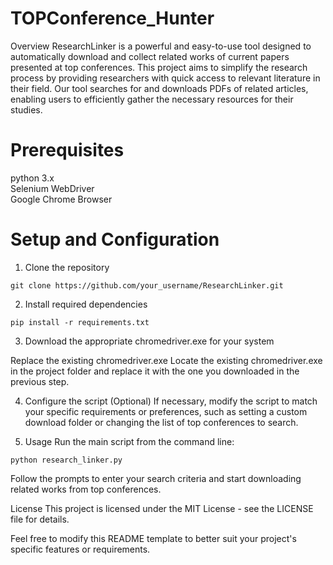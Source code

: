 # TOPConference_Hunter
Overview
ResearchLinker is a powerful and easy-to-use tool designed to automatically download and collect related works of current papers presented at top conferences. This project aims to simplify the research process by providing researchers with quick access to relevant literature in their field. Our tool searches for and downloads PDFs of related articles, enabling users to efficiently gather the necessary resources for their studies.

# Prerequisites
python 3.x  
Selenium WebDriver  
Google Chrome Browser  
# Setup and Configuration
1. Clone the repository  
```
git clone https://github.com/your_username/ResearchLinker.git  
```
2. Install required dependencies  
```
pip install -r requirements.txt
```
3. Download the appropriate chromedriver.exe for your system  

Replace the existing chromedriver.exe
Locate the existing chromedriver.exe in the project folder and replace it with the one you downloaded in the previous step.   

4. Configure the script (Optional)
If necessary, modify the script to match your specific requirements or preferences, such as setting a custom download folder or changing the list of top conferences to search.

5. Usage
Run the main script from the command line:

```
python research_linker.py
```
Follow the prompts to enter your search criteria and start downloading related works from top conferences.

License
This project is licensed under the MIT License - see the LICENSE file for details.

Feel free to modify this README template to better suit your project's specific features or requirements.

